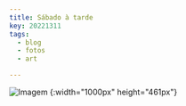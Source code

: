 ```yaml
---
title: Sábado à tarde
key: 20221311
tags: 
  - blog
  - fotos
  - art

---
```




![Imagem](/assets/images/blog/20221112.jpg "Sábado à tarde") {:width="1000px" height="461px"}